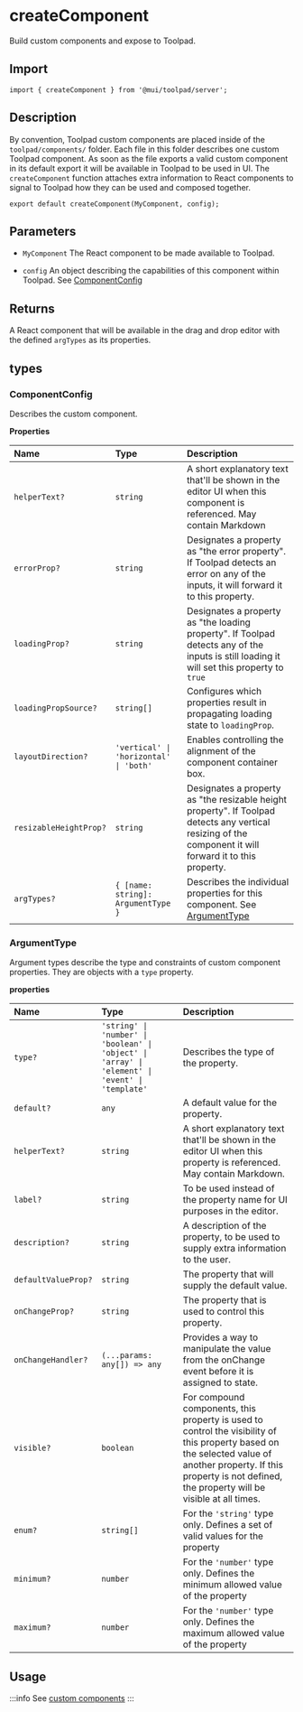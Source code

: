 # createComponent

<p class="description">Build custom components and expose to Toolpad.</p>

## Import

```tsx
import { createComponent } from '@mui/toolpad/server';
```

## Description

By convention, Toolpad custom components are placed inside of the `toolpad/components/` folder. Each file in this folder describes one custom Toolpad component. As soon as the file exports a valid custom component in its default export it will be available in Toolpad to be used in UI. The `createComponent` function attaches extra information to React components to signal to Toolpad how they can be used and composed together.

```tsx
export default createComponent(MyComponent, config);
```

## Parameters

- `MyComponent` The React component to be made available to Toolpad.

- `config` An object describing the capabilities of this component within Toolpad. See [ComponentConfig](#componentconfig)

## Returns

A React component that will be available in the drag and drop editor with the defined `argTypes` as its properties.

## types

### ComponentConfig

Describes the custom component.

**Properties**

| Name                   | Type                                   | Description                                                                                                                                              |
| :--------------------- | :------------------------------------- | :------------------------------------------------------------------------------------------------------------------------------------------------------- |
| `helperText?`          | `string`                               | A short explanatory text that'll be shown in the editor UI when this component is referenced. May contain Markdown                                       |
| `errorProp?`           | `string`                               | Designates a property as "the error property". If Toolpad detects an error on any of the inputs, it will forward it to this property.                    |
| `loadingProp?`         | `string`                               | Designates a property as "the loading property". If Toolpad detects any of the inputs is still loading it will set this property to `true`               |
| `loadingPropSource?`   | `string[]`                             | Configures which properties result in propagating loading state to `loadingProp`.                                                                        |
| `layoutDirection?`     | `'vertical' \| 'horizontal' \| 'both'` | Enables controlling the alignment of the component container box.                                                                                        |
| `resizableHeightProp?` | `string`                               | Designates a property as "the resizable height property". If Toolpad detects any vertical resizing of the component it will forward it to this property. |
| `argTypes?`            | `{ [name: string]: ArgumentType }`     | Describes the individual properties for this component. See [ArgumentType](#argumenttype)                                                                |

### ArgumentType

Argument types describe the type and constraints of custom component properties. They are objects with a `type` property.

**properties**

| Name                | Type                                                                                             | Description                                                                                                                                                                                                            |
| :------------------ | :----------------------------------------------------------------------------------------------- | :--------------------------------------------------------------------------------------------------------------------------------------------------------------------------------------------------------------------- |
| `type?`             | `'string' \| 'number' \| 'boolean' \| 'object' \| 'array' \| 'element' \| 'event' \| 'template'` | Describes the type of the property.                                                                                                                                                                                    |
| `default?`          | `any`                                                                                            | A default value for the property.                                                                                                                                                                                      |
| `helperText?`       | `string`                                                                                         | A short explanatory text that'll be shown in the editor UI when this property is referenced. May contain Markdown.                                                                                                     |
| `label?`            | `string`                                                                                         | To be used instead of the property name for UI purposes in the editor.                                                                                                                                                 |
| `description?`      | `string`                                                                                         | A description of the property, to be used to supply extra information to the user.                                                                                                                                     |
| `defaultValueProp?` | `string`                                                                                         | The property that will supply the default value.                                                                                                                                                                       |
| `onChangeProp?`     | `string`                                                                                         | The property that is used to control this property.                                                                                                                                                                    |
| `onChangeHandler?`  | `(...params: any[]) => any`                                                                      | Provides a way to manipulate the value from the onChange event before it is assigned to state.                                                                                                                         |
| `visible?`          | `boolean`                                                                                        | For compound components, this property is used to control the visibility of this property based on the selected value of another property. If this property is not defined, the property will be visible at all times. |
| `enum?`             | `string[]`                                                                                       | For the `'string'` type only. Defines a set of valid values for the property                                                                                                                                           |
| `minimum?`          | `number`                                                                                         | For the `'number'` type only. Defines the minimum allowed value of the property                                                                                                                                        |
| `maximum?`          | `number`                                                                                         | For the `'number'` type only. Defines the maximum allowed value of the property                                                                                                                                        |

## Usage

:::info
See [custom components](/toolpad/concepts/custom-components/)
:::
